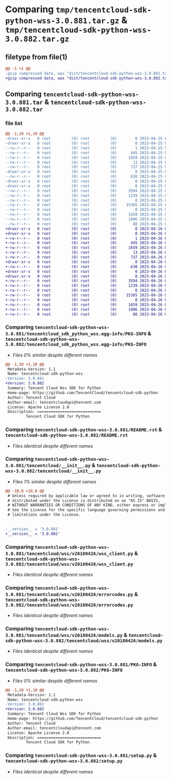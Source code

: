 # Comparing `tmp/tencentcloud-sdk-python-wss-3.0.881.tar.gz` & `tmp/tencentcloud-sdk-python-wss-3.0.882.tar.gz`

## filetype from file(1)

```diff
@@ -1 +1 @@
-gzip compressed data, was "dist/tencentcloud-sdk-python-wss-3.0.881.tar", last modified: Tue Apr 25 01:01:38 2023, max compression
+gzip compressed data, was "dist/tencentcloud-sdk-python-wss-3.0.882.tar", last modified: Wed Apr 26 04:00:30 2023, max compression
```

## Comparing `tencentcloud-sdk-python-wss-3.0.881.tar` & `tencentcloud-sdk-python-wss-3.0.882.tar`

### file list

```diff
@@ -1,19 +1,19 @@
-drwxr-xr-x   0 root         (0) root         (0)        0 2023-04-25 01:01:38.000000 tencentcloud-sdk-python-wss-3.0.881/
-drwxr-xr-x   0 root         (0) root         (0)        0 2023-04-25 01:01:38.000000 tencentcloud-sdk-python-wss-3.0.881/tencentcloud_sdk_python_wss.egg-info/
--rw-r--r--   0 root         (0) root         (0)        1 2023-04-25 01:01:38.000000 tencentcloud-sdk-python-wss-3.0.881/tencentcloud_sdk_python_wss.egg-info/dependency_links.txt
--rw-r--r--   0 root         (0) root         (0)      445 2023-04-25 01:01:38.000000 tencentcloud-sdk-python-wss-3.0.881/tencentcloud_sdk_python_wss.egg-info/SOURCES.txt
--rw-r--r--   0 root         (0) root         (0)     1659 2023-04-25 01:01:38.000000 tencentcloud-sdk-python-wss-3.0.881/tencentcloud_sdk_python_wss.egg-info/PKG-INFO
--rw-r--r--   0 root         (0) root         (0)       13 2023-04-25 01:01:38.000000 tencentcloud-sdk-python-wss-3.0.881/tencentcloud_sdk_python_wss.egg-info/top_level.txt
--rw-r--r--   0 root         (0) root         (0)      737 2023-04-25 01:01:37.000000 tencentcloud-sdk-python-wss-3.0.881/README.rst
-drwxr-xr-x   0 root         (0) root         (0)        0 2023-04-25 01:01:38.000000 tencentcloud-sdk-python-wss-3.0.881/tencentcloud/
--rw-r--r--   0 root         (0) root         (0)      630 2023-04-25 01:01:37.000000 tencentcloud-sdk-python-wss-3.0.881/tencentcloud/__init__.py
-drwxr-xr-x   0 root         (0) root         (0)        0 2023-04-25 01:01:38.000000 tencentcloud-sdk-python-wss-3.0.881/tencentcloud/wss/
-drwxr-xr-x   0 root         (0) root         (0)        0 2023-04-25 01:01:38.000000 tencentcloud-sdk-python-wss-3.0.881/tencentcloud/wss/v20180426/
--rw-r--r--   0 root         (0) root         (0)     3594 2023-04-25 01:01:37.000000 tencentcloud-sdk-python-wss-3.0.881/tencentcloud/wss/v20180426/wss_client.py
--rw-r--r--   0 root         (0) root         (0)     1239 2023-04-25 01:01:37.000000 tencentcloud-sdk-python-wss-3.0.881/tencentcloud/wss/v20180426/errorcodes.py
--rw-r--r--   0 root         (0) root         (0)        0 2023-04-25 01:01:37.000000 tencentcloud-sdk-python-wss-3.0.881/tencentcloud/wss/v20180426/__init__.py
--rw-r--r--   0 root         (0) root         (0)    15365 2023-04-25 01:01:37.000000 tencentcloud-sdk-python-wss-3.0.881/tencentcloud/wss/v20180426/models.py
--rw-r--r--   0 root         (0) root         (0)        0 2023-04-25 01:01:37.000000 tencentcloud-sdk-python-wss-3.0.881/tencentcloud/wss/__init__.py
--rw-r--r--   0 root         (0) root         (0)     1659 2023-04-25 01:01:38.000000 tencentcloud-sdk-python-wss-3.0.881/PKG-INFO
--rw-r--r--   0 root         (0) root         (0)     1006 2023-04-25 01:01:37.000000 tencentcloud-sdk-python-wss-3.0.881/setup.py
--rw-r--r--   0 root         (0) root         (0)       88 2023-04-25 01:01:38.000000 tencentcloud-sdk-python-wss-3.0.881/setup.cfg
+drwxr-xr-x   0 root         (0) root         (0)        0 2023-04-26 04:00:30.000000 tencentcloud-sdk-python-wss-3.0.882/
+drwxr-xr-x   0 root         (0) root         (0)        0 2023-04-26 04:00:30.000000 tencentcloud-sdk-python-wss-3.0.882/tencentcloud_sdk_python_wss.egg-info/
+-rw-r--r--   0 root         (0) root         (0)        1 2023-04-26 04:00:30.000000 tencentcloud-sdk-python-wss-3.0.882/tencentcloud_sdk_python_wss.egg-info/dependency_links.txt
+-rw-r--r--   0 root         (0) root         (0)      445 2023-04-26 04:00:30.000000 tencentcloud-sdk-python-wss-3.0.882/tencentcloud_sdk_python_wss.egg-info/SOURCES.txt
+-rw-r--r--   0 root         (0) root         (0)     1659 2023-04-26 04:00:30.000000 tencentcloud-sdk-python-wss-3.0.882/tencentcloud_sdk_python_wss.egg-info/PKG-INFO
+-rw-r--r--   0 root         (0) root         (0)       13 2023-04-26 04:00:30.000000 tencentcloud-sdk-python-wss-3.0.882/tencentcloud_sdk_python_wss.egg-info/top_level.txt
+-rw-r--r--   0 root         (0) root         (0)      737 2023-04-26 04:00:29.000000 tencentcloud-sdk-python-wss-3.0.882/README.rst
+drwxr-xr-x   0 root         (0) root         (0)        0 2023-04-26 04:00:30.000000 tencentcloud-sdk-python-wss-3.0.882/tencentcloud/
+-rw-r--r--   0 root         (0) root         (0)      630 2023-04-26 04:00:29.000000 tencentcloud-sdk-python-wss-3.0.882/tencentcloud/__init__.py
+drwxr-xr-x   0 root         (0) root         (0)        0 2023-04-26 04:00:30.000000 tencentcloud-sdk-python-wss-3.0.882/tencentcloud/wss/
+drwxr-xr-x   0 root         (0) root         (0)        0 2023-04-26 04:00:30.000000 tencentcloud-sdk-python-wss-3.0.882/tencentcloud/wss/v20180426/
+-rw-r--r--   0 root         (0) root         (0)     3594 2023-04-26 04:00:29.000000 tencentcloud-sdk-python-wss-3.0.882/tencentcloud/wss/v20180426/wss_client.py
+-rw-r--r--   0 root         (0) root         (0)     1239 2023-04-26 04:00:29.000000 tencentcloud-sdk-python-wss-3.0.882/tencentcloud/wss/v20180426/errorcodes.py
+-rw-r--r--   0 root         (0) root         (0)        0 2023-04-26 04:00:29.000000 tencentcloud-sdk-python-wss-3.0.882/tencentcloud/wss/v20180426/__init__.py
+-rw-r--r--   0 root         (0) root         (0)    15365 2023-04-26 04:00:29.000000 tencentcloud-sdk-python-wss-3.0.882/tencentcloud/wss/v20180426/models.py
+-rw-r--r--   0 root         (0) root         (0)        0 2023-04-26 04:00:29.000000 tencentcloud-sdk-python-wss-3.0.882/tencentcloud/wss/__init__.py
+-rw-r--r--   0 root         (0) root         (0)     1659 2023-04-26 04:00:30.000000 tencentcloud-sdk-python-wss-3.0.882/PKG-INFO
+-rw-r--r--   0 root         (0) root         (0)     1006 2023-04-26 04:00:29.000000 tencentcloud-sdk-python-wss-3.0.882/setup.py
+-rw-r--r--   0 root         (0) root         (0)       88 2023-04-26 04:00:30.000000 tencentcloud-sdk-python-wss-3.0.882/setup.cfg
```

### Comparing `tencentcloud-sdk-python-wss-3.0.881/tencentcloud_sdk_python_wss.egg-info/PKG-INFO` & `tencentcloud-sdk-python-wss-3.0.882/tencentcloud_sdk_python_wss.egg-info/PKG-INFO`

 * *Files 0% similar despite different names*

```diff
@@ -1,10 +1,10 @@
 Metadata-Version: 1.1
 Name: tencentcloud-sdk-python-wss
-Version: 3.0.881
+Version: 3.0.882
 Summary: Tencent Cloud Wss SDK for Python
 Home-page: https://github.com/TencentCloud/tencentcloud-sdk-python
 Author: Tencent Cloud
 Author-email: tencentcloudapi@tencent.com
 License: Apache License 2.0
 Description: ============================
         Tencent Cloud SDK for Python
```

### Comparing `tencentcloud-sdk-python-wss-3.0.881/README.rst` & `tencentcloud-sdk-python-wss-3.0.882/README.rst`

 * *Files identical despite different names*

### Comparing `tencentcloud-sdk-python-wss-3.0.881/tencentcloud/__init__.py` & `tencentcloud-sdk-python-wss-3.0.882/tencentcloud/__init__.py`

 * *Files 1% similar despite different names*

```diff
@@ -10,8 +10,8 @@
 # Unless required by applicable law or agreed to in writing, software
 # distributed under the License is distributed on an "AS IS" BASIS,
 # WITHOUT WARRANTIES OR CONDITIONS OF ANY KIND, either express or implied.
 # See the License for the specific language governing permissions and
 # limitations under the License.
 
 
-__version__ = '3.0.881'
+__version__ = '3.0.882'
```

### Comparing `tencentcloud-sdk-python-wss-3.0.881/tencentcloud/wss/v20180426/wss_client.py` & `tencentcloud-sdk-python-wss-3.0.882/tencentcloud/wss/v20180426/wss_client.py`

 * *Files identical despite different names*

### Comparing `tencentcloud-sdk-python-wss-3.0.881/tencentcloud/wss/v20180426/errorcodes.py` & `tencentcloud-sdk-python-wss-3.0.882/tencentcloud/wss/v20180426/errorcodes.py`

 * *Files identical despite different names*

### Comparing `tencentcloud-sdk-python-wss-3.0.881/tencentcloud/wss/v20180426/models.py` & `tencentcloud-sdk-python-wss-3.0.882/tencentcloud/wss/v20180426/models.py`

 * *Files identical despite different names*

### Comparing `tencentcloud-sdk-python-wss-3.0.881/PKG-INFO` & `tencentcloud-sdk-python-wss-3.0.882/PKG-INFO`

 * *Files 0% similar despite different names*

```diff
@@ -1,10 +1,10 @@
 Metadata-Version: 1.1
 Name: tencentcloud-sdk-python-wss
-Version: 3.0.881
+Version: 3.0.882
 Summary: Tencent Cloud Wss SDK for Python
 Home-page: https://github.com/TencentCloud/tencentcloud-sdk-python
 Author: Tencent Cloud
 Author-email: tencentcloudapi@tencent.com
 License: Apache License 2.0
 Description: ============================
         Tencent Cloud SDK for Python
```

### Comparing `tencentcloud-sdk-python-wss-3.0.881/setup.py` & `tencentcloud-sdk-python-wss-3.0.882/setup.py`

 * *Files identical despite different names*

